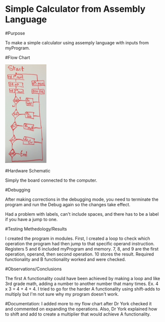 Simple Calculator from Assembly Language
==================
#Purpose

To make a simple calculator using assemply language with inputs from myProgram.

#Flow Chart

![Alt Text](https://github.com/RyanRedhead/Lab-1---Calculator/blob/master/Lab%201/photo.JPG?raw=true)

#Hardware Schematic

Simply the board connected to the computer.

#Debugging

After making corrections in the debugging mode, you need to terminate the program and run the Debug again so the changes take effect.

Had a problem with labels, can't include spaces, and there has to be a label if you have a jump to one.

#Testing Methedology/Results

I created the program in modules. First, I created a loop to check which operation the program had then jump to that specific operand instruction. Registers 5 and 6 included myProgram and memory. 7, 8, and 9 are the first operation, operand, then second operation. 10 stores the result. Required functionality and B functionality worked and were checked. 

#Observations/Conclusions

The first A functionality could have been achieved by making a loop and like 3rd grade math, adding a number to another number that many times. Ex. 4 x 3 = 4 + 4 + 4. I tried to go for the harder A functionality using shift-adds to multiply but I'm not sure why my program doesn't work.

#Documentation: 
I added more to my flow chart after Dr York checked it and commented on expanding the operations. Also, Dr York explained how to shift and add to create a multiplier that would achieve A functionality.

